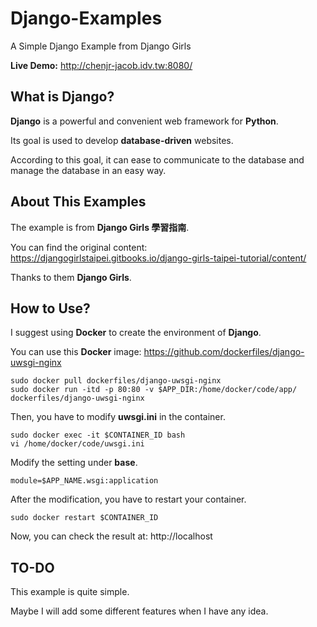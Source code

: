 # Django-Examples

A Simple Django Example from Django Girls

**Live Demo:** http://chenjr-jacob.idv.tw:8080/

## What is Django?

**Django** is a powerful and convenient web framework for **Python**.

Its goal is used to develop **database-driven** websites.

According to this goal, it can ease to communicate to the database and manage the database in an easy way.

## About This Examples

The example is from **Django Girls 學習指南**.

You can find the original content: https://djangogirlstaipei.gitbooks.io/django-girls-taipei-tutorial/content/

Thanks to them **Django Girls**.

## How to Use?

I suggest using **Docker** to create the environment of **Django**.

You can use this **Docker** image: https://github.com/dockerfiles/django-uwsgi-nginx

```$
sudo docker pull dockerfiles/django-uwsgi-nginx
sudo docker run -itd -p 80:80 -v $APP_DIR:/home/docker/code/app/ dockerfiles/django-uwsgi-nginx
```

Then, you have to modify **uwsgi.ini** in the container.

```$
sudo docker exec -it $CONTAINER_ID bash
vi /home/docker/code/uwsgi.ini
```

Modify the setting under **base**.
```$
module=$APP_NAME.wsgi:application
```

After the modification, you have to restart your container.

```$
sudo docker restart $CONTAINER_ID
```

Now, you can check the result at: http://localhost

## TO-DO

This example is quite simple.

Maybe I will add some different features when I have any idea.
